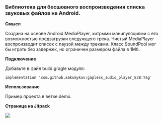 ### Библиотека для бесшовного воспроизведения списка звуковых файлов на Android.

**Смысл**

Создана на основе Android MediaPlayer, хитрыми манипуляциями с его возможностью предзагрузки следужщего трека.
Чистый MediaPlayer воспроизводит список с паузой между треками. 
Класс SoundPool мог бы играть без задержек, но ограничен размером файла в 1Мб.

**Подключение**

Добавьте в файл build.gragle модуля:

`implementation 'com.github.aakumykov:gapless_audio_player_838:Tag'`

**Использование**

Пример проекта в ветке demo.

**Страница на Jitpack**

[![](https://jitpack.io/v/aakumykov/gapless_audio_player_838.svg)](https://jitpack.io/#aakumykov/gapless_audio_player_838)
